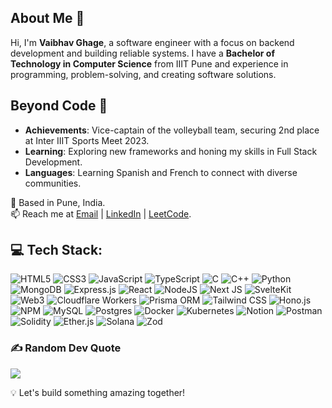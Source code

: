 ## About Me 👋

Hi, I'm **Vaibhav Ghage**, a software engineer with a focus on backend development and building reliable systems. I have a **Bachelor of Technology in Computer Science** from IIIT Pune and experience in programming, problem-solving, and creating software solutions.


## Beyond Code 🌟
- **Achievements**: Vice-captain of the volleyball team, securing 2nd place at Inter IIIT Sports Meet 2023.
- **Learning**: Exploring new frameworks and honing my skills in Full Stack Development.
- **Languages**: Learning Spanish and French to connect with diverse communities.

📍 Based in Pune, India.  
📫 Reach me at [Email](mailto:ghagevaibhav@gmail.com) | [LinkedIn](https://www.linkedin.com/in/ghagevaibhav/) | [LeetCode](https://leetcode.com/ghagevaibhav).

## 💻 Tech Stack:
![HTML5](https://img.shields.io/badge/html5-%23E34F26.svg?style=for-the-badge&logo=html5&logoColor=white)  ![CSS3](https://img.shields.io/badge/css3-%231572B6.svg?style=for-the-badge&logo=css3&logoColor=white) ![JavaScript](https://img.shields.io/badge/javascript-%23F7DF1E.svg?style=for-the-badge&logo=javascript&logoColor=black)  ![TypeScript](https://img.shields.io/badge/typescript-%23007ACC.svg?style=for-the-badge&logo=typescript&logoColor=white) ![C](https://img.shields.io/badge/c-%2300599C.svg?style=for-the-badge&logo=c&logoColor=white) ![C++](https://img.shields.io/badge/c++-%2300599C.svg?style=for-the-badge&logo=c%2B%2B&logoColor=white) ![Python](https://img.shields.io/badge/python-3670A0?style=for-the-badge&logo=python&logoColor=ffdd54)  ![MongoDB](https://img.shields.io/badge/MongoDB-%234ea94b.svg?style=for-the-badge&logo=mongodb&logoColor=white) ![Express.js](https://img.shields.io/badge/express.js-%23404d59.svg?style=for-the-badge&logo=express&logoColor=%2361DAFB) ![React](https://img.shields.io/badge/react-%2320232a.svg?style=for-the-badge&logo=react&logoColor=%2361DAFB) ![NodeJS](https://img.shields.io/badge/node.js-6DA55F?style=for-the-badge&logo=node.js&logoColor=white)  ![Next JS](https://img.shields.io/badge/Next-black?style=for-the-badge&logo=next.js&logoColor=white) ![SvelteKit](https://img.shields.io/badge/SvelteKit-%23FF3E00.svg?style=for-the-badge&logo=svelte&logoColor=white) ![Web3](https://img.shields.io/badge/Web3-%23F16822.svg?style=for-the-badge&logo=web3.js&logoColor=white) ![Cloudflare Workers](https://img.shields.io/badge/Cloudflare%20Workers-F38020?style=for-the-badge&logo=cloudflare&logoColor=white) ![Prisma ORM](https://img.shields.io/badge/Prisma-2D3748?style=for-the-badge&logo=prisma&logoColor=white) ![Tailwind CSS](https://img.shields.io/badge/tailwindcss-%2338B2AC.svg?style=for-the-badge&logo=tailwind-css&logoColor=white) ![Hono.js](https://img.shields.io/badge/Hono.js-%23000000.svg?style=for-the-badge&logo=hono&logoColor=white) ![NPM](https://img.shields.io/badge/NPM-%23CB3837.svg?style=for-the-badge&logo=npm&logoColor=white) ![MySQL](https://img.shields.io/badge/mysql-4479A1.svg?style=for-the-badge&logo=mysql&logoColor=white) ![Postgres](https://img.shields.io/badge/postgres-%23316192.svg?style=for-the-badge&logo=postgresql&logoColor=white) ![Docker](https://img.shields.io/badge/docker-%230db7ed.svg?style=for-the-badge&logo=docker&logoColor=white) ![Kubernetes](https://img.shields.io/badge/Kubernetes-%23333D56.svg?style=for-the-badge&logo=kubernetes&logoColor=white) ![Notion](https://img.shields.io/badge/Notion-%23000000.svg?style=for-the-badge&logo=notion&logoColor=white) ![Postman](https://img.shields.io/badge/Postman-FF6C37?style=for-the-badge&logo=postman&logoColor=white) ![Solidity](https://img.shields.io/badge/Solidity-%23363636.svg?style=for-the-badge&logo=solidity&logoColor=white) ![Ether.js](https://img.shields.io/badge/Ether.js-%236F47B9.svg?style=for-the-badge&logo=ethereum&logoColor=white) ![Solana](https://img.shields.io/badge/Solana-%23238C7C.svg?style=for-the-badge&logo=solana&logoColor=white) ![Zod](https://img.shields.io/badge/Zod-%2320335B.svg?style=for-the-badge&logo=zod&logoColor=white)


### ✍️ Random Dev Quote
![](https://quotes-github-readme.vercel.app/api?type=horizontal&theme=tokyonight)

💡 Let's build something amazing together!
<!-- Proudly created with GPRM ( https://gprm.itsvg.in ) -->
